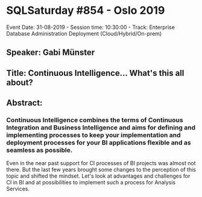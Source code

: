 # SQLSaturday #854 - Oslo 2019
Event Date: 31-08-2019 - Session time: 10:30:00 - Track: Enterprise Database Administration  Deployment (Cloud/Hybrid/On-prem)
## Speaker: Gabi Münster
## Title: Continuous Intelligence... What's this all about?
## Abstract:
### Continuous Intelligence combines the terms of Continuous Integration and Business Intelligence and aims for defining and implementing processes to keep your implementation and deployment processes for your BI applications flexible and as seamless as possible.
Even in the near past support for CI processes of BI projects was almost not there. But the last few years brought some changes to the perception of this topic and shifted the mindset.
Let's look at advantages and challenges for CI in BI and at possibilities to implement such a process for Analysis Services.

